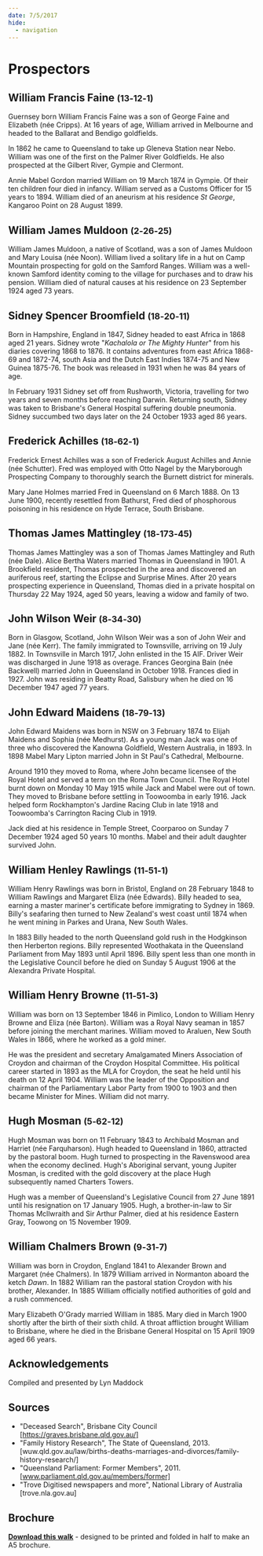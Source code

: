 ```yaml
---
date: 7/5/2017
hide:
  - navigation
---
```


# Prospectors


<!-- 

![](../assets/john-devoy-residence-1908.jpg){ width="70%" }  

*<small>[Devoy residence in Ashgrove, Brisbane, ca. 1908](http://onesearch.slq.qld.gov.au/permalink/f/1upgmng/slq_alma21218171470002061). The Devoy residence was in Three Mile Scrub Road (now Ashgrove Avenue), off Waterworks Road. John Devoy was the manager of Castlemaine Perkins. — State Library of Queensland.</small>*

-->

<!--
???+ directions "Directions" 

    Starting point
    Walking directions to first headstone... is the grave of...
    
    ![](../assets/404.png){ width="15%" }
-->

## William Francis Faine <small>(13‑12‑1)</small>

Guernsey born William Francis Faine was a son of George Faine and Elizabeth (née Cripps). At 16 years of age, William arrived in Melbourne and headed to the Ballarat and Bendigo goldfields. 

In 1862 he came to Queensland to take up Gleneva Station near Nebo. William was one of the first on the Palmer River Goldfields. He also prospected at the Gilbert River, Gympie and Clermont. 

Annie Mabel Gordon married William on 19 March 1874 in Gympie. Of their ten children four died in infancy. William served as a Customs Officer for 15 years to 1894. William died of an aneurism at his residence *St George*, Kangaroo Point on 28 August 1899.

<!--
??? directions "Directions" 

    Walking directions to next headstone... is the grave of...
    
    ![](../assets/404.png){ width="15%" }
-->

## William James Muldoon <small>(2‑26‑25)</small>

William James Muldoon, a native of Scotland, was a son of James Muldoon and Mary Louisa (née Noon). William lived a solitary life in a hut on Camp Mountain prospecting for gold on the Samford Ranges. William was a well-known Samford identity coming to the village for purchases and to draw his pension. William died of natural causes at his residence on 23 September 1924 aged 73 years.

## Sidney Spencer Broomfield <small>(18‑20‑11)</small>

Born in Hampshire, England in 1847, Sidney headed to east Africa in 1868 aged 21 years. Sidney wrote "*Kachalola or The Mighty Hunter*" from his diaries covering 1868 to 1876. It contains adventures from east Africa 1868-69 and 1872-74, south Asia and the Dutch East Indies 1874-75 and New Guinea 1875-76. The book was released in 1931 when he was 84 years of age. 

In February 1931 Sidney set off from Rushworth, Victoria, travelling for two years and seven months before reaching Darwin. Returning south, Sidney was taken to Brisbane's General Hospital suffering double pneumonia. Sidney succumbed two days later on the 24 October 1933 aged 86 years.

## Frederick Achilles <small>(18‑62‑1)</small>

Frederick Ernest Achilles was a son of Frederick August Achilles and Annie (née Schutter). Fred was employed with Otto Nagel by the Maryborough Prospecting Company to thoroughly search the Burnett district for minerals.

Mary Jane Holmes married Fred in Queensland on 6 March 1888. On 13 June 1900, recently resettled from Bathurst, Fred died of phosphorous poisoning in his residence on Hyde Terrace, South Brisbane.

## Thomas James Mattingley <small>(18‑173‑45)</small>

Thomas James Mattingley was a son of Thomas James Mattingley and Ruth (née Dale). Alice Bertha Waters married Thomas in Queensland in 1901. A Brookfield resident, Thomas prospected in the area and discovered an auriferous reef, starting the Eclipse and Surprise Mines. After 20 years prospecting experience in Queensland, Thomas died in a private hospital on Thursday 22 May 1924, aged 50 years, leaving a widow and family of two.

## John Wilson Weir <small>(8‑34‑30)</small>

Born in Glasgow, Scotland, John Wilson Weir was a son of John Weir and Jane (née Kerr). The family immigrated to Townsville, arriving on 19 July 1882. In Townsville in March 1917, John enlisted in the 15 AIF. Driver Weir was discharged in June 1918 as overage. Frances Georgina Bain (née Backwell) married John in Queensland in October 1918. Frances died in 1927. John was residing in Beatty Road, Salisbury when he died on 16 December 1947 aged 77 years.

## John Edward Maidens <small>(18‑79‑13)</small>

John Edward Maidens was born in NSW on 3 February 1874 to Elijah Maidens and Sophia (née Medhurst). As a young man Jack was one of three who discovered the Kanowna Goldfield, Western Australia, in 1893. In 1898 Mabel Mary Lipton married John in St Paul's Cathedral, Melbourne. 

Around 1910 they moved to Roma, where John became licensee of the Royal Hotel and served a term on the Roma Town Council. The Royal Hotel burnt down on Monday 10 May 1915 while Jack and Mabel were out of town. They moved to Brisbane before settling in Toowoomba in early 1916. Jack helped form Rockhampton's Jardine Racing Club in late 1918 and Toowoomba's Carrington Racing Club in 1919. 

Jack died at his residence in Temple Street, Coorparoo on Sunday 7 December 1924 aged 50 years 10 months. Mabel and their adult daughter survived John.

## William Henley Rawlings <small>(11‑51‑1)</small>

William Henry Rawlings was born in Bristol, England on 28 February 1848 to William Rawlings and Margaret Eliza (née Edwards). Billy headed to sea, earning a master mariner's certificate before immigrating to Sydney in 1869. Billy's seafaring then turned to New Zealand's west coast until 1874 when he went mining in Parkes and Urana, New South Wales. 

In 1883 Billy headed to the north Queensland gold rush in the Hodgkinson then Herberton regions. Billy represented Woothakata in the Queensland Parliament from May 1893 until April 1896. Billy spent less than one month in the Legislative Council before he died on Sunday 5 August 1906 at the Alexandra Private Hospital.

## William Henry Browne <small>(11‑51‑3)</small>

William was born on 13 September 1846 in Pimlico, London to William Henry Browne and Eliza (née Barton). William was a Royal Navy seaman in 1857 before joining the merchant marines. William moved to Araluen, New South Wales in 1866, where he worked as a gold miner. 

He was the president and secretary Amalgamated Miners Association of Croydon and chairman of the Croydon Hospital Committee. His political career started in 1893 as the MLA for Croydon, the seat he held until his death on 12 April 1904. William was the leader of the Opposition and chairman of the Parliamentary Labor Party from 1900 to 1903 and then became Minister for Mines. William did not marry.


## Hugh Mosman <small>(5‑62‑12)</small>

Hugh Mosman was born on 11 February 1843 to Archibald Mosman and Harriet (née Farquharson). Hugh headed to Queensland in 1860, attracted by the pastoral boom. Hugh turned to prospecting in the Ravenswood area when the economy declined. Hugh's Aboriginal servant, young Jupiter Mosman, is credited with the gold discovery at the place Hugh subsequently named Charters Towers. 

Hugh was a member of Queensland's Legislative Council from 27 June 1891 until his resignation on 17 January 1905. Hugh, a brother-in-law to Sir Thomas Mcllwraith and Sir Arthur Palmer, died at his residence Eastern Gray, Toowong on 15 November 1909.

## William Chalmers Brown <small>(9‑31‑7)</small>

William was born in Croydon, England 1841 to Alexander Brown and Margaret (née Chalmers). In 1879 William arrived in Normanton aboard the ketch *Dawn*. In 1882 William ran the pastoral station Croydon with his brother, Alexander. In 1885 William officially notified authorities of gold and a rush commenced. 

Mary Elizabeth O'Grady married William in 1885. Mary died in March 1900 shortly after the birth of their sixth child. A throat affliction brought William to Brisbane, where he died in the Brisbane General Hospital on 15 April 1909 aged 66 years.

## Acknowledgements

Compiled and presented by Lyn Maddock

## Sources

- "Deceased Search", Brisbane City Council [https://graves.brisbane.qld.gov.au/] 
- "Family History Research", The State of Queensland, 2013. [wuw.qld.gov.au/law/births-deaths-marriages-and-divorces/family-history-research/]
- "Queensland Parliament: Former Members", 2011. [www.parliament.qld.gov.au/members/former]
- "Trove Digitised newspapers and more", National Library of Australia [trove.nla.gov.au]

<div class="noprint" markdown="1">

## Brochure

**[Download this walk](../assets/guides/prospectors.pdf)** - designed to be printed and folded in half to make an A5 brochure.

</div>
